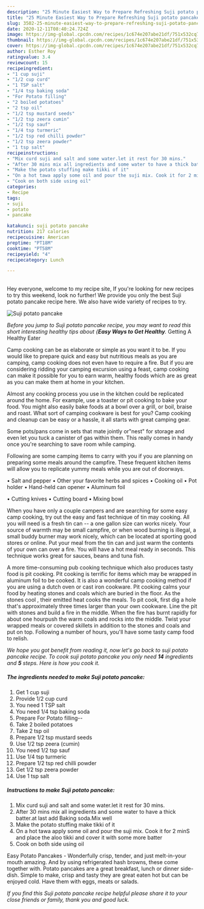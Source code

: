 ```yaml
---
description: "25 Minute Easiest Way to Prepare Refreshing Suji potato pancake"
title: "25 Minute Easiest Way to Prepare Refreshing Suji potato pancake"
slug: 3502-25-minute-easiest-way-to-prepare-refreshing-suji-potato-pancake
date: 2020-12-11T08:40:24.724Z
image: https://img-global.cpcdn.com/recipes/1c674e207abe21df/751x532cq70/suji-potato-pancake-recipe-main-photo.jpg
thumbnail: https://img-global.cpcdn.com/recipes/1c674e207abe21df/751x532cq70/suji-potato-pancake-recipe-main-photo.jpg
cover: https://img-global.cpcdn.com/recipes/1c674e207abe21df/751x532cq70/suji-potato-pancake-recipe-main-photo.jpg
author: Esther Roy
ratingvalue: 3.4
reviewcount: 15
recipeingredient:
- "1 cup suji"
- "1/2 cup curd"
- "1 TSP salt"
- "1/4 tsp baking soda"
- "For Potato filling"
- "2 boiled potatoes"
- "2 tsp oil"
- "1/2 tsp mustard seeds"
- "1/2 tsp zeera cumin"
- "1/2 tsp sauf"
- "1/4 tsp turmeric"
- "1/2 tsp red chilli powder"
- "1/2 tsp zeera powder"
- "1 tsp salt"
recipeinstructions:
- "Mix curd suji and salt and some water.let it rest for 30 mins."
- "After 30 mins mix all ingredients and some water to have a thick batter.at last add Baking soda.Mix well"
- "Make the potato stuffing make tikki of it"
- "On a hot tawa apply some oil and pour the suji mix. Cook it for 2 minS and place the aloo tikki and cover it with some more batter"
- "Cook on both side using oil"
categories:
- Recipe
tags:
- suji
- potato
- pancake

katakunci: suji potato pancake 
nutrition: 217 calories
recipecuisine: American
preptime: "PT18M"
cooktime: "PT58M"
recipeyield: "4"
recipecategory: Lunch

---
```

<br>
Hey everyone, welcome to my recipe site, If you're looking for new recipes to try this weekend, look no further! We provide you only the best Suji potato pancake recipe here. We also have wide variety of recipes to try.
<br>


![Suji potato pancake](https://img-global.cpcdn.com/recipes/1c674e207abe21df/751x532cq70/suji-potato-pancake-recipe-main-photo.jpg)

<i>Before you jump to Suji potato pancake recipe, you may want to read this short interesting healthy tips about {<strong>Easy Ways to Get Healthy</strong>.</i>
Getting A Healthy Eater

    
Camp cooking can be as elaborate or simple as you want it to be. If you would like to prepare quick and easy but nutritious meals as you are camping, camp cooking does not even have to require a fire. But if you are considering ridding your camping excursion using a feast, camp cooking can make it possible for you to earn warm, healthy foods which are as great as you can make them at home in your kitchen.

 Almost any cooking process you use in the kitchen could be replicated around the home. For example, use a toaster or pit cooking to bake your food. You might also easily bake foods at a bowl over a grill, or boil, braise and roast. What sort of camping cookware is best for you? Camp cooking and cleanup can be easy or a hassle, it all starts with great camping gear.

Some pots/pans come in sets that mate jointly or"nest" for storage and even let you tuck a canister of gas within them. This really comes in handy once you're searching to save room while camping.

Following are some camping items to carry with you if you are planning on preparing some meals around the campfire. These frequent kitchen items will allow you to replicate yummy meals while you are out of doorways.

• Salt and pepper
• Other your favorite herbs and spices
• Cooking oil
• Pot holder
• Hand-held can opener
• Aluminum foil

• Cutting knives
• Cutting board
• Mixing bowl


When you have only a couple campers and are searching for some easy camp cooking, try out the easy and fast technique of tin may cooking. All you will need is a fresh tin can -- a one gallon size can works nicely. Your source of warmth may be small campfire, or when wood burning is illegal, a small buddy burner may work nicely, which can be located at sporting good stores or online. Put your meal from the tin can and just warm the contents of your own can over a fire. You will have a hot meal ready in seconds.  This technique works great for sauces, beans and tuna fish.

A more time-consuming pub cooking technique which also produces tasty food is pit cooking. Pit cooking is terrific for items which may be wrapped in aluminum foil to be cooked.  It is also a wonderful camp cooking method if you are using a dutch oven or cast iron cookware. Pit cooking calms your food by heating stones and coals which are buried in the floor. As the stones cool , their emitted heat cooks the meals. To pit cook, first dig a hole that's approximately three times larger than your own cookware. Line the pit with stones and build a fire in the middle. When the fire has burnt rapidly for about one hourpush the warm coals and rocks into the middle. Twist your wrapped meals or covered skillets in addition to the stones and coals and put on top. Following a number of hours, you'll have some tasty camp food to relish.


<i>We hope you got benefit from reading it, now let's go back to suji potato pancake recipe. To cook suji potato pancake you only need <strong>14</strong> ingredients and <strong>5</strong> steps. Here is how you cook it.
</i>

##### The ingredients needed to make Suji potato pancake:

1. Get 1 cup suji
1. Provide 1/2 cup curd
1. You need 1 TSP salt
1. You need 1/4 tsp baking soda
1. Prepare For Potato filling--
1. Take 2 boiled potatoes
1. Take 2 tsp oil
1. Prepare 1/2 tsp mustard seeds
1. Use 1/2 tsp zeera (cumin)
1. You need 1/2 tsp sauf
1. Use 1/4 tsp turmeric
1. Prepare 1/2 tsp red chilli powder
1. Get 1/2 tsp zeera powder
1. Use 1 tsp salt


##### Instructions to make Suji potato pancake:

1. Mix curd suji and salt and some water.let it rest for 30 mins.
1. After 30 mins mix all ingredients and some water to have a thick batter.at last add Baking soda.Mix well
1. Make the potato stuffing make tikki of it
1. On a hot tawa apply some oil and pour the suji mix. Cook it for 2 minS and place the aloo tikki and cover it with some more batter
1. Cook on both side using oil


Easy Potato Pancakes - Wonderfully crisp, tender, and just melt-in-your mouth amazing. And by using refrigerated hash browns, these come together with. Potato pancakes are a great breakfast, lunch or dinner side-dish. Simple to make, crisp and tasty they are great eaten hot but can be enjoyed cold. Have them with eggs, meats or salads. 

<i>If you find this Suji potato pancake recipe helpful please share it to your close friends or family, thank you and good luck.</i>

